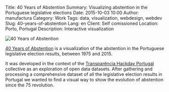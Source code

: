 Title: 40 Years of Abstention
Summary: Visualizing abstention in the Portuguese legislative elections
Date: 2015-10-03 10:00
Author: manufactura
Category: Work
Tags: data, visualization, webdesign, webdev
Slug: 40-years-of-abstention
Lang: en
Client: Self comissioned
Location: Porto, Portugal
Description: Interactive visualization

![40 Years of Abstention](http://media.manufacturaindependente.org/work/40-Anos-de-Abstencao.png)

[40 Years of Abstention](https://tmmv.github.io/abstencao) is a visualization
of the abstention in the Portuguese legislative election results, between 1975 and 2015.

It was developed in the context of the [Transparência Hackday Portugal](http://transparenciahackday.org) collective as an exploration of open data datasets.
After gathering and processing a comprehensive dataset of all the legislative election 
results in Portugal we wanted to find a visual way to show the evolution of abstention 
since the 75 revolution.
